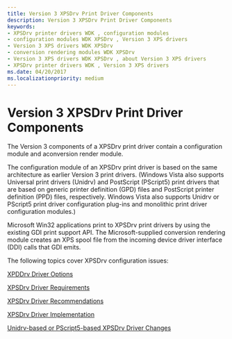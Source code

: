 ```yaml
---
title: Version 3 XPSDrv Print Driver Components
description: Version 3 XPSDrv Print Driver Components
keywords:
- XPSDrv printer drivers WDK , configuration modules
- configuration modules WDK XPSDrv , Version 3 XPS drivers
- Version 3 XPS drivers WDK XPSDrv
- conversion rendering modules WDK XPSDrv
- Version 3 XPS drivers WDK XPSDrv , about Version 3 XPS drivers
- XPSDrv printer drivers WDK , Version 3 XPS drivers
ms.date: 04/20/2017
ms.localizationpriority: medium
---
```


# Version 3 XPSDrv Print Driver Components


The Version 3 components of a XPSDrv print driver contain a configuration module and aconversion render module.

The configuration module of an XPSDrv print driver is based on the same architecture as earlier Version 3 print drivers. (Windows Vista also supports Universal print drivers (Unidrv) and PostScript (PScript5) print drivers that are based on generic printer definition (GPD) files and PostScript printer definition (PPD) files, respectively. Windows Vista also supports Unidrv or PScript5 print driver configuration plug-ins and monolithic print driver configuration modules.)

Microsoft Win32 applications print to XPSDrv print drivers by using the existing GDI print support API. The Microsoft-supplied conversion rendering module creates an XPS spool file from the incoming device driver interface (DDI) calls that GDI emits.

The following topics cover XPSDrv configuration issues:

[XPDDrv Driver Options](xpsdrv-driver-options.md)

[XPSDrv Driver Requirements](xpsdrv-driver-requirements.md)

[XPSDrv Driver Recommendations](xpsdrv-driver-recommendations.md)

[XPSDrv Driver Implementation](xpsdrv-driver-implementation.md)

[Unidrv-based or PScript5-based XPSDrv Driver Changes](unidrv-based-or-pscript5-based-xpsdrv-driver-changes.md)

 

 




